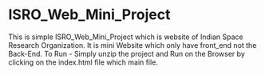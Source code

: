 # ISRO_Web_Mini_Project
This is simple ISRO_Web_Mini_Project which is website of Indian Space Research Organization. It is mini Website which only have front_end not the Back-End. To Run - Simply unzip the project and Run on the Browser by clicking on the index.html file which main file.
